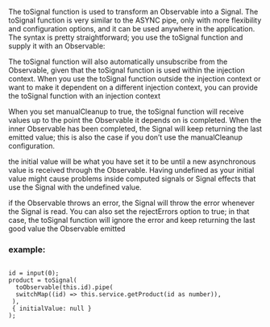 The toSignal function is used to transform an Observable into a Signal. The toSignal function is very similar to the ASYNC pipe, only with more flexibility and configuration options, and it can be used anywhere in the application. The syntax is pretty straightforward; you use the toSignal function and supply it with an Observable:


The toSignal function will also automatically unsubscribe from the Observable, given that the toSignal function is used within the injection context. When you use the toSignal function outside the injection context or want to make it dependent on a different injection context, you can provide the toSignal function with an injection context


When you set manualCleanup to true, the toSignal function will receive values up to the point the Observable it depends on is completed. When the inner Observable has been completed, the Signal will keep returning the last emitted value; this is also the case if you don’t use the manualCleanup configuration.

the initial value will be what you have set it to be until a new asynchronous value is received through the Observable. Having undefined as your initial value might cause problems inside computed signals or Signal effects that use the Signal with the undefined value.

if the Observable throws an error, the Signal will throw the error whenever the Signal is read. You can also set the rejectErrors option to true; in that case, the toSignal function will ignore the error and keep returning the last good value the Observable emitted


### example:

<code>
id = input(0);
product = toSignal(
  toObservable(this.id).pipe(
  switchMap((id) => this.service.getProduct(id as number)),
 ),
 { initialValue: null }
);
</code>

